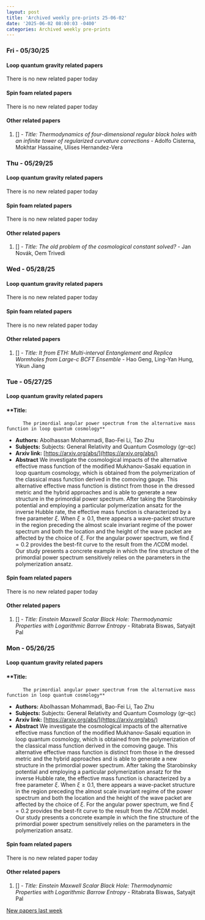 ```yaml
---
layout: post
title: 'Archived weekly pre-prints 25-06-02'
date: '2025-06-02 08:00:03 -0400'
categories: Archived weekly pre-prints
---
```



### Fri - 05/30/25

#### Loop quantum gravity related papers

There is no new related paper today 

#### Spin foam related papers

There is no new related paper today 



#### Other related papers

1. [[]](https://arxiv.org/abs/) - *Title:
          Thermodynamics of four-dimensional regular black holes with an infinite tower of regularized curvature corrections* - Adolfo Cisterna, Mokhtar Hassaine, Ulises Hernandez-Vera



### Thu - 05/29/25

#### Loop quantum gravity related papers

There is no new related paper today 

#### Spin foam related papers

There is no new related paper today 



#### Other related papers

1. [[]](https://arxiv.org/abs/) - *Title:
          The old problem of the cosmological constant solved?* - Jan Novák, Oem Trivedi



### Wed - 05/28/25

#### Loop quantum gravity related papers

There is no new related paper today 

#### Spin foam related papers

There is no new related paper today 



#### Other related papers

1. [[]](https://arxiv.org/abs/) - *Title:
          It from ETH: Multi-interval Entanglement and Replica Wormholes from Large-$c$ BCFT Ensemble* - Hao Geng, Ling-Yan Hung, Yikun Jiang



### Tue - 05/27/25

#### Loop quantum gravity related papers

#### **Title:
          The primordial angular power spectrum from the alternative mass function in loop quantum cosmology**
 - **Authors:** Abolhassan Mohammadi, Bao-Fei Li, Tao Zhu
 - **Subjects:** Subjects:
General Relativity and Quantum Cosmology (gr-qc)
 - **Arxiv link:** [https://arxiv.org/abs/](https://arxiv.org/abs/)
 - **Abstract**
 We investigate the cosmological impacts of the alternative effective mass function of the modified Mukhanov-Sasaki equation in loop quantum cosmology, which is obtained from the polymerization of the classical mass function derived in the comoving gauge. This alternative effective mass function is distinct from those in the dressed metric and the hybrid approaches and is able to generate a new structure in the primordial power spectrum. After taking the Starobinsky potential and employing a particular polymerization ansatz for the inverse Hubble rate, the effective mass function is characterized by a free parameter $\xi$. When $\xi \ge 0.1$, there appears a wave-packet structure in the region preceding the almost scale invariant regime of the power spectrum and both the location and the height of the wave packet are affected by the choice of $\xi$. For the angular power spectrum, we find $\xi=0.2$ provides the best-fit curve to the result from the $\Lambda$CDM model. Our study presents a concrete example in which the fine structure of the primordial power spectrum sensitively relies on the parameters in the polymerization ansatz. 

#### Spin foam related papers

There is no new related paper today 



#### Other related papers

1. [[]](https://arxiv.org/abs/) - *Title:
          Einstein Maxwell Scalar Black Hole: Thermodynamic Properties with Logarithmic Barrow Entropy* - Ritabrata Biswas, Satyajit Pal



### Mon - 05/26/25

#### Loop quantum gravity related papers

#### **Title:
          The primordial angular power spectrum from the alternative mass function in loop quantum cosmology**
 - **Authors:** Abolhassan Mohammadi, Bao-Fei Li, Tao Zhu
 - **Subjects:** Subjects:
General Relativity and Quantum Cosmology (gr-qc)
 - **Arxiv link:** [https://arxiv.org/abs/](https://arxiv.org/abs/)
 - **Abstract**
 We investigate the cosmological impacts of the alternative effective mass function of the modified Mukhanov-Sasaki equation in loop quantum cosmology, which is obtained from the polymerization of the classical mass function derived in the comoving gauge. This alternative effective mass function is distinct from those in the dressed metric and the hybrid approaches and is able to generate a new structure in the primordial power spectrum. After taking the Starobinsky potential and employing a particular polymerization ansatz for the inverse Hubble rate, the effective mass function is characterized by a free parameter $\xi$. When $\xi \ge 0.1$, there appears a wave-packet structure in the region preceding the almost scale invariant regime of the power spectrum and both the location and the height of the wave packet are affected by the choice of $\xi$. For the angular power spectrum, we find $\xi=0.2$ provides the best-fit curve to the result from the $\Lambda$CDM model. Our study presents a concrete example in which the fine structure of the primordial power spectrum sensitively relies on the parameters in the polymerization ansatz. 

#### Spin foam related papers

There is no new related paper today 



#### Other related papers

1. [[]](https://arxiv.org/abs/) - *Title:
          Einstein Maxwell Scalar Black Hole: Thermodynamic Properties with Logarithmic Barrow Entropy* - Ritabrata Biswas, Satyajit Pal






[New papers last week]({{site.url}}/archived/weekly/pre-prints/2025/05/26/archived_weekly_papers.html)